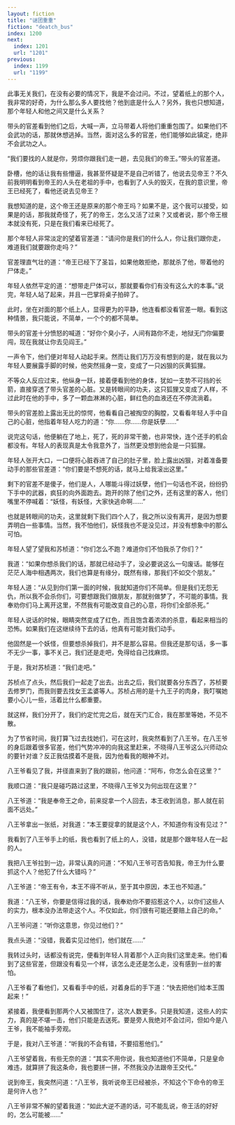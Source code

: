 ```yaml
---
layout: fiction
title: "谜团重重"
fiction: "deatch_bus"
index: 1200
next:
  index: 1201
  url: "1201"
previous:
  index: 1199
  url: "1199"
---
```

此事无关我们，在没有必要的情况下，我是不会过问。不过，望着纸上的那个人，我非常的好奇，为什么那么多人要找他？他到底是什么人？另外，我也只想知道，那个年轻人和他之间又是什么关系？

带头的官差看到他们之后，大喊一声，立马带着人将他们重重包围了。如果他们不会武功的话，那就休想逃掉。当然，面对这么多的官差，他们能够如此镇定，绝非不会武功之人。

“我们要找的人就是你，劳烦你跟我们走一趟，去见我们的帝王。”带头的官差道。

卧槽，他的话让我有些懵逼，我甚至怀疑是不是自己听错了，他说去见帝王？不久前我明明看到帝王的人头在老祖的手中，也看到了人头的毁灭，在我的意识里，帝王已经死了，看他还说去见帝王？

我想知道的是，这个帝王还是原来的那个帝王吗？如果不是，这个我可以接受，如果是的话，那我就奇怪了，死了的帝王，怎么又活了过来？又或者说，那个帝王根本就没有死，只是在我们看来已经死了。

那个年轻人非常淡定的望着官差道：“请问你是我们的什么人，你让我们跟你走，难道我们就要跟你走吗？”

官差理直气壮的道：“帝王已经下了圣旨，如果他敢拒绝，那就杀了他，带着他的尸体走。”

年轻人依然平定的道：“想带走尸体可以，那就要看你们有没有这么大的本事。”说完，年轻人站了起来，并且一巴掌将桌子拍碎了。

此时，坐在对面的那个纸上人，显得更为的平静，他连看都没看官差一眼。看到这种情景，我只能说，不简单，一个个的都不简单。

带头的官差十分愤怒的喊道：“好你个臭小子，人间有路你不走，地狱无门你偏要闯，现在我就让你去见阎王。”

一声令下，他们便对年轻人动起手来。然而让我们万万没有想到的是，就在我以为年轻人要展露手脚的时候，他突然摇身一变，变成了一只凶狠的灰黄狐狸。

不等众人反应过来，他纵身一跃，接着便看到他的身体，犹如一支势不可挡的长箭，直接穿透了带头官差的心脏。又是转眼间的功夫，这只狐狸又变成了人样，不过此时在他的手中，多了一颗血淋淋的心脏，鲜红色的血液还在不停流淌着。

带头的官差脸上露出无比的惊愕，他看看自己被掏空的胸膛，又看看年轻人手中自己的心脏，他指着年轻人吃力的道：“你……你……你是妖孽……”

说完这句话，他便躺在了地上，死了，死的非常干脆，也非常快，连个还手的机会都没有。年轻人的表现真是太令我意外了，当然更没想到他会是一只狐狸。

年轻人张开大口，一口便将心脏吞进了自己的肚子里，脸上露出凶狠，对着准备要动手的那些官差道：“你们要是不想死的话，就马上给我滚出这里。”

剩下的官差不是傻子，他们是人，人哪能斗得过妖孽，他们一句话也不说，纷纷扔下手中的武器，疯狂的向外面跑去。跑开的除了他们之外，还有这里的客人，他们嘴里不停喊着：“妖怪，有妖怪，大家快逃命啊……”

也就是转眼间的功夫，这里就剩下我们四个人了，我之所以没有离开，是因为想要弄明白一些事情。当然，我不怕他们，妖怪我也不是没见过，并没有想象中的那么可怕。

年轻人望了望我和苏桢道：“你们怎么不跑？难道你们不怕我杀了你们？”

我道：“如果你想杀我们的话，那就已经动手了，没必要说这么一句废话。能够在茫茫人海中相遇两次，我们也算是有缘分，既然有缘，那我们不如交个朋友。”

年轻人道：“从见到你们第一面的时候，我就知道你们不简单。但是我们无怨无仇，所以我不会杀你们，可要想跟我们做朋友，那就别做梦了，不可能的事情。我奉劝你们马上离开这里，不然我有可能改变自己的心意，将你们全部杀死。”

年轻人说话的时候，眼睛突然变成了红色，而且饱含着浓浓的杀意，看起来相当的恐怖。如果我们在这继续待下去的话，他真有可能对我们动手。

他固然是一个妖怪，但要想杀掉我们，并不是那么容易。但我还是那句话，多一事不无少一事，事不关己，我们还是走吧，免得给自己找麻烦。

于是，我对苏桢道：“我们走吧。”

苏桢点了点头，然后我们一起走了出去。出去之后，我们就要各分东西了，苏桢要去修罗门，而我则要去找女王孟婆等人。苏桢占用的是十九王子的肉身，我叮嘱她要小心儿一些，活着比什么都重要。

就这样，我们分开了，我们约定忙完之后，就在天门汇合，我在那里等她，不见不散。

为了节省时间，我打算飞过去找她们，可在这时，我突然看到了八王爷。在八王爷的身后跟着很多官差，他们气势冲冲的向我这里赶来，不晓得八王爷这么兴师动众的要针对谁？反正我估摸着不是我，因为他看我的眼神不对。

八王爷看见了我，并径直来到了我的跟前，他问道：“阿布，你怎么会在这里？”

我顺口道：“我只是碰巧路过这里，不晓得八王爷又为何出现在这里？”

八王爷道：“我是奉帝王之命，前来捉拿一个人回去，本王收到消息，那人就在前面不远处。”

八王爷拿出一张纸，对我道：“本王要捉拿的就是这个人，不知道你有没有见过？”

我看到了八王爷手上的纸，我也看到了纸上的人，没错，就是那个跟年轻人在一起的人。

我把八王爷拉到一边，非常认真的问道：“不知八王爷可否告知我，帝王为什么要抓这个人？他犯了什么大错吗？”

八王爷道：“帝王有令，本王不得不听从，至于其中原因，本王也不知道。”

我道：“八王爷，你要是信得过我的话，我奉劝你不要招惹这个人，以你们这些人的实力，根本没办法带走这个人。不仅如此，你们很有可能还要赔上自己的命。”

八王爷问道：“听你这意思，你见过他们？”

我点头道：“没错，我着实见过他们，他们就在……”

我转过头时，话都没有说完，便看到年轻人背着那个人正向我们这里走来。他们看到了这些官差，但跟没有看见一个样，该怎么走还是怎么走，没有感到一丝的害怕。

八王爷看了看他们，又看看手中的纸，对着身后的手下道：“快去把他们给本王围起来！”

紧接着，我便看到那两个人又被围住了，这次人数更多。只是我知道，这些人的实力，真的是不堪一击，他们只能是去送死。要是旁人我绝对不会过问，但如今是八王爷，我不能袖手旁观。

于是，我对八王爷道：“听我的不会有错，不要招惹他们。”

八王爷望着我，有些无奈的道：“其实不用你说，我也知道他们不简单，只是皇命难违，就算拼了我这条命，我也要拼一拼，不然我没办法跟帝王交代。”

说到帝王，我突然问道：“八王爷，我听说帝王已经被杀，不知这个下命令的帝王是何许人也？”

八王爷非常不解的望着我道：“如此大逆不道的话，可不能乱说，帝王活的好好的，怎么可能被……”